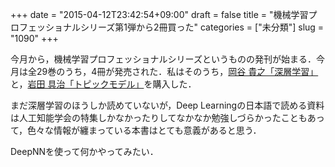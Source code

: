 +++
date = "2015-04-12T23:42:54+09:00"
draft = false
title = "機械学習プロフェッショナルシリーズ第1弾から2冊買った"
categories = ["未分類"]
slug = "1090"
+++

今月から，機械学習プロフェッショナルシリーズというものの発刊が始まる．今月は全29巻のうち，4冊が発売された．私はそのうち，<a href="http://www.amazon.co.jp/%E6%B7%B1%E5%B1%A4%E5%AD%A6%E7%BF%92-%E6%A9%9F%E6%A2%B0%E5%AD%A6%E7%BF%92%E3%83%97%E3%83%AD%E3%83%95%E3%82%A7%E3%83%83%E3%82%B7%E3%83%A7%E3%83%8A%E3%83%AB%E3%82%B7%E3%83%AA%E3%83%BC%E3%82%BA-%E5%B2%A1%E8%B0%B7-%E8%B2%B4%E4%B9%8B/dp/4061529021">岡谷 貴之「深層学習」</a>と，<a href="http://www.amazon.co.jp/%E3%83%88%E3%83%94%E3%83%83%E3%82%AF%E3%83%A2%E3%83%87%E3%83%AB-%E6%A9%9F%E6%A2%B0%E5%AD%A6%E7%BF%92%E3%83%97%E3%83%AD%E3%83%95%E3%82%A7%E3%83%83%E3%82%B7%E3%83%A7%E3%83%8A%E3%83%AB%E3%82%B7%E3%83%AA%E3%83%BC%E3%82%BA-%E5%B2%A9%E7%94%B0-%E5%85%B7%E6%B2%BB/dp/4061529048/">岩田 具治「トピックモデル」</a>を購入した．



まだ深層学習のほうしか読めていないが，Deep Learningの日本語で読める資料は人工知能学会の特集しかなかったりしてなかなか勉強しづらかったこともあって，色々な情報が纏まっている本書はとても意義があると思う．



DeepNNを使って何かやってみたい．
